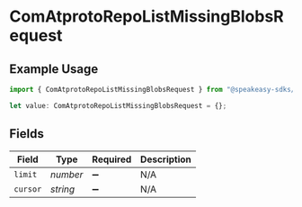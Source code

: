# ComAtprotoRepoListMissingBlobsRequest

## Example Usage

```typescript
import { ComAtprotoRepoListMissingBlobsRequest } from "@speakeasy-sdks/bluesky/models/operations";

let value: ComAtprotoRepoListMissingBlobsRequest = {};
```

## Fields

| Field              | Type               | Required           | Description        |
| ------------------ | ------------------ | ------------------ | ------------------ |
| `limit`            | *number*           | :heavy_minus_sign: | N/A                |
| `cursor`           | *string*           | :heavy_minus_sign: | N/A                |